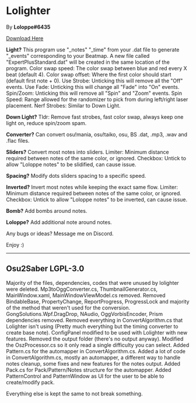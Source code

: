# Lolighter 
By **Loloppe#6435**

[Download Here](https://github.com/Loloppe/Lolighter/releases/latest)

**Light?** This program use "_notes" "_time" from your .dat file to generate "_events" corresponding to your Beatmap. A new file called "ExpertPlusStandard.dat" will be created in the same location of the program. Color swap speed: The color swap between blue and red every X beat (default 4). Color swap offset: Where the first color should start (default first note + 0). Use Strobe: Unticking this will remove all the "Off" events. Use Fade: Unticking this will change all "Fade" into "On" events. Spin/Zoom: Unticking this will remove all "Spin" and "Zoom" events. Spin Speed: Range allowed for the randomizer to pick from during left/right laser placement. Nerf Strobes: Similar to Down Light.

**Down Light?** Tldr: Remove fast strobes, fast color swap, always keep one light on, reduce spin/zoom spam.

**Converter?** Can convert osu!mania, osu!taiko, osu, BS .dat, .mp3, .wav and .flac files.

**Sliders?** Convert most notes into sliders. Limiter: Minimum distance required between notes of the same color, or ignored. Checkbox: Untick to allow "Loloppe notes" to be slidified, can cause issue.

**Spacing?** Modify dots sliders spacing to a specific speed.

**Inverted?** Invert most notes while keeping the exact same flow. Limiter: Minimum distance required between notes of the same color, or ignored. Checkbox: Untick to allow "Loloppe notes" to be inverted, can cause issue.

**Bomb?** Add bombs around notes.

**Loloppe?** Add additional note around notes.

Any bugs or ideas? Message me on Discord.

Enjoy :)
___
## Osu2Saber LGPL-3.0
Majority of the files, dependencies, codes that were unused by lolighter were deleted.
Mp3toOggConverter.cs, ThumbnailGenerator.cs, MainWindow.xaml, MainWindowViewModel.cs removed.
Removed BindableBase, PropertyChange, ReportProgress, ProgressLock and majority of the method that weren't used for the conversion.
GongSolutions.Wpf.DragDrop, NAudio, OggVorbisEncoder, Prism dependencies removed.
Removed everything in ConvertAlgorithm.cs that Lolighter isn't using (Pretty much everything but the timing converter to create base note).
ConfigPanel modified to be used with Lolighter with new features.
Removed the output folder (there's no output anyway).
Modified the OszProcessor.cs so it only read a single difficulty you can select.
Added Pattern.cs for the automapper in ConvertAlgorithm.cs.
Added a lot of code in ConvertAlgorithm.cs, mostly an automapper, a different way to handle notes cleanup, some fixes and new features for the notes output.
Added Pack.cs for Pack/Pattern/Notes structure for the automapper.
Added PatternControl and PatternWindow as UI for the user to be able to create/modify pack.

Everything else is kept the same to not break something.
